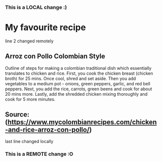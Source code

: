 ### This is a LOCAL change :)
# My favourite recipe
line 2 changed remotely

## Arroz con Pollo Colombian Style 
Outline of steps for making a colombian traditional dish which essentially translates to chicken and rice. First, you cook the chicken breast (chicken broth) for 25 mins. Once cool, shred and set aside. Then you add vegetables to a medium pot - onions, green peppers, garlic, and red bell peppers. Next, you add the rice, carrots, green beens and cook for about 20 mins more. Lastly, add the shredded chicken mixing thoroughly and cook for 5 more minutes.

## Source: (https://www.mycolombianrecipes.com/chicken-and-rice-arroz-con-pollo/) 

last line changed locally
### This is a REMOTE change :O
